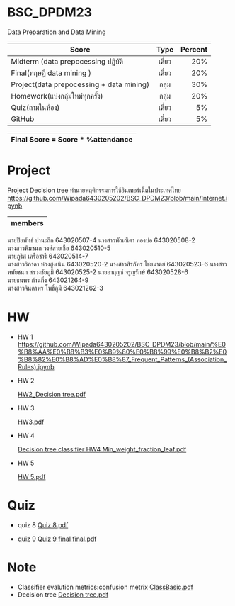 # BSC_DPDM23
Data Preparation and Data Mining


| Score       | Type           | Percent  |
| ------------- |:-------------:| -----:|
|Midterm (data prepocessing ปฏิบัติ  | เดี่ยว | 20% |
| Final(ทฤษฎี data mining )    | เดี่ยว  |  20% |
| Project(data prepocessing + data mining) | กลุ่ม | 30%|
| Homework(แบ่งกลุ่มใหม่ทุกครั้ง) | กลุ่ม | 20%|
| Quiz(ถามในห้อง) | เดี่ยว | 5%|
| GitHub | เดี่ยว | 5%|


|Final Score = Score * %attendance |
| ------------------------------------:|

# Project 
Project Decision tree  ทำนายพฤติกรรมการใช้อินเทอร์เน็ตในประเทศไทย
https://github.com/Wipada6430205202/BSC_DPDM23/blob/main/Internet.ipynb 

| members |
|----------|
นายปิยพัทธ์     ปานะถึก    643020507-4 
นางสาวพัณณิตา ทองบ่อ     643020508-2  
นางสาวพิมชนก  วงศ์สายเชื้อ  643020510-5  
นายภูริศ         เครือชารี   643020514-7  
นางสาววิภาดา   ห่วงสูงเนิน   643020520-2 
นางสาวสิรภัทร   ไชยมาตย์   643020523-6 
นางสาวหทัยชนก สรวงชัยภูมิ   643020525-2 
นายอาฤญช์      จรูญรักษ์   643020528-6  
นายธนพร        ก้านกิ่ง    643021264-9  
นางสาวจินดาพร  โพธิ์ภูมี     643021262-3  

# HW
* HW 1
https://github.com/Wipada6430205202/BSC_DPDM23/blob/main/%E0%B8%AA%E0%B8%B3%E0%B9%80%E0%B8%99%E0%B8%B2%E0%B8%82%E0%B8%AD%E0%B8%87_Frequent_Patterns_(Association_Rules).ipynb
* HW 2

   [HW2_Decision tree.pdf](https://github.com/Wipada6430205202/BSC_DPDM23/files/14670572/HW2_Decision.tree.pdf)
* HW 3

  [HW3.pdf](https://github.com/Wipada6430205202/BSC_DPDM23/files/14670631/HW3.pdf)
* HW 4

  [Decision tree classifier HW4  Min_weight_fraction_leaf.pdf](https://github.com/Wipada6430205202/BSC_DPDM23/files/14670624/Decision.tree.classifier.HW4.Min_weight_fraction_leaf.pdf)

* HW 5
  
   [HW 5.pdf](https://github.com/Wipada6430205202/BSC_DPDM23/files/14670588/HW.5.pdf)


# Quiz
   * quiz 8
     [Quiz 8.pdf](https://github.com/Wipada6430205202/BSC_DPDM23/files/14670741/Quiz.8.pdf)

   * quiz 9
     [Quiz 9 final final.pdf](https://github.com/Wipada6430205202/BSC_DPDM23/files/14670746/Quiz.9.final.final.pdf)


# Note
* Classifier evalution metrics:confusion metrix
  [ClassBasic.pdf](https://github.com/Wipada6430205202/BSC_DPDM23/files/14670815/ClassBasic.pdf)
* Decision tree
  [Decision tree.pdf](https://github.com/Wipada6430205202/BSC_DPDM23/files/14670839/Decision.tree.pdf)




 

  

